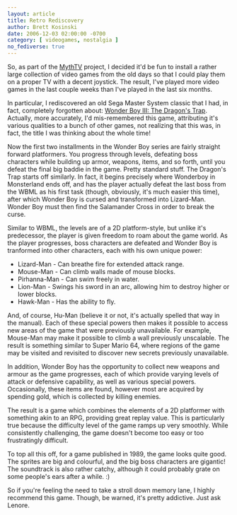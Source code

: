 ```yaml
---
layout: article
title: Retro Rediscovery
author: Brett Kosinski
date: 2006-12-03 02:00:00 -0700
category: [ videogames, nostalgia ]
no_fediverse: true
---
```


So, as part of the [MythTV](../projects/MythTV.md) project, I decided it'd be fun to install a rather large collection of video games from the old days so that I could play them on a proper TV with a decent joystick.  The result, I've played more video games in the last couple weeks than I've played in the last six months.

In particular, I rediscovered an old Sega Master System classic that I had, in fact, completely forgotten about:  [Wonder Boy III:  The Dragon's Trap](http://en.wikipedia.org/wiki/Wonder%20Boy%20III%3a%20%20The%20Dragon's%20Trap).  Actually, more accurately, I'd mis-remembered this game, attributing it's various qualities to a bunch of other games, not realizing that this was, in fact, the title I was thinking about the whole time!

Now the first two installments in the Wonder Boy series are fairly straight forward platformers.  You progress through levels, defeating boss characters while building up armor, weapons, items, and so forth, until you defeat the final big baddie in the game.  Pretty standard stuff.  The Dragon's Trap starts off similarly.  In fact, it begins precisely where Wonderboy in Monsterland ends off, and has the player actually defeat the last boss from the WBML as his first task (though, obviously, it's much easier this time), after which Wonder Boy is cursed and transformed into Lizard-Man.  Wonder Boy must then find the Salamander Cross in order to break the curse.

Similar to WBML, the levels are of a 2D platform-style, but unlike it's predecessor, the player is given freedom to roam about the game world.  As the player progresses, boss characters are defeated and Wonder Boy is tranformed into other characters, each with his own unique power:

* Lizard-Man - Can breathe fire for extended attack range.
* Mouse-Man - Can climb walls made of mouse blocks.
* Pirhanna-Man - Can swim freely in water.
* Lion-Man - Swings his sword in an arc, allowing him to destroy higher or lower blocks.
* Hawk-Man - Has the ability to fly.

And, of course, Hu-Man (believe it or not, it's actually spelled that way in the manual).  Each of these special powers then makes it possible to access new areas of the game that were previously unavailable.  For example, Mouse-Man may make it possible to climb a wall previously unscalable.  The result is something similar to Super Mario 64, where regions of the game may be visited and revisited to discover new secrets previously unavailable.

In addition, Wonder Boy has the opportunity to collect new weapons and armour as the game progresses, each of which provide varying levels of attack or defensive capability, as well as various special powers.  Occasionally, these items are found, however most are acquired by spending gold, which is collected by killing enemies.

The result is a game which combines the elements of a 2D platformer with something akin to an RPG, providing great replay value.  This is particularly true because the difficulty level of the game ramps up very smoothly.  While consistently challenging, the game doesn't become too easy or too frustratingly difficult.

To top all this off, for a game published in 1989, the game looks quite good.  The sprites are big and colourful, and the big boss characters are gigantic!  The soundtrack is also rather catchy, although it could probably grate on some people's ears after a while. :)

So if you're feeling the need to take a stroll down memory lane, I highly recommend this game.  Though, be warned, it's pretty addictive.  Just ask Lenore.

